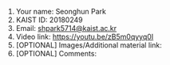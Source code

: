 1. Your name: Seonghun Park
2. KAIST ID: 20180249
3. Email: shpark5714@kaist.ac.kr
4. Video link: https://youtu.be/zB5m0qyyq0I
5. [OPTIONAL] Images/Additional material link:
6. [OPTIONAL] Comments:
